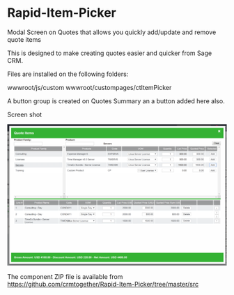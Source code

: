 # Rapid-Item-Picker

Modal Screen on Quotes that allows you quickly add/update and remove quote items

This is designed to make creating quotes easier and quicker from Sage CRM.

Files are installed on the following folders:

  wwwroot/js/custom
  wwwroot/custompages/ctItemPicker
  
A button group is created on Quotes Summary an a button added here also. 

Screen shot 

<img src="https://github.com/crmtogether/Rapid-Item-Picker/blob/master/RapidItemPicker.png" />


The component ZIP file is available from 
https://github.com/crmtogether/Rapid-Item-Picker/tree/master/src
